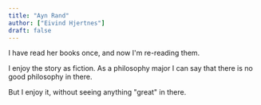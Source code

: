 ```yaml
---
title: "Ayn Rand"
author: ["Eivind Hjertnes"]
draft: false
---
```


I have read her books once, and now I'm re-reading them.

I enjoy the story as fiction. As a philosophy major I can say that there is no good philosophy in there.

But I enjoy it, without seeing anything "great" in there.
